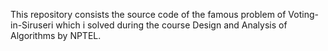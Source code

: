 This repository consists the source code of the famous problem of Voting-in-Siruseri which i solved during the course Design and Analysis of Algorithms by NPTEL.
